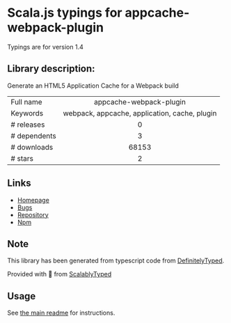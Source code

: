 
# Scala.js typings for appcache-webpack-plugin

Typings are for version 1.4

## Library description:
Generate an HTML5 Application Cache for a Webpack build

|                    |                 |
| ------------------ | :-------------: |
| Full name          | appcache-webpack-plugin |
| Keywords           | webpack, appcache, application, cache, plugin |
| # releases         | 0 |
| # dependents       | 3 |
| # downloads        | 68153 |
| # stars            | 2 |

## Links
- [Homepage](https://github.com/lettertwo/appcache-webpack-plugin)
- [Bugs](https://github.com/lettertwo/appcache-webpack-plugin/issues)
- [Repository](https://github.com/lettertwo/appcache-webpack-plugin)
- [Npm](https://www.npmjs.com/package/appcache-webpack-plugin)
    


## Note
This library has been generated from typescript code from [DefinitelyTyped](https://definitelytyped.org).

Provided with :purple_heart: from [ScalablyTyped](https://github.com/oyvindberg/ScalablyTyped)

## Usage
See [the main readme](../../readme.md) for instructions.


